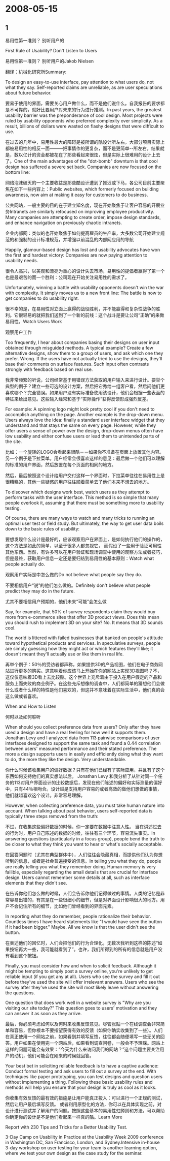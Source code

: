 # 2008-05-15

## 1

易用性第一准则？ 别听用户的

First Rule of Usability? Don't Listen to Users

易用性第一准则？ 别听用户的Jakob Nielsen

翻译：机械化研究所Summary:

To design an easy-to-use interface, pay attention to what users do, not what they say. Self-reported claims are unreliable, as are user speculations about future behavior.

要易于使用的界面，需要关心用户做什么，而不是他们说什么。自我报告的要求都是不可靠的，就好比要用户对未来的行为进行推测。In past years, the greatest usability barrier was the preponderance of cool design. Most projects were ruled by usability opponents who preferred complexity over simplicity. As a result, billions of dollars were wasted on flashy designs that were difficult to use.

在过去的几年中，易用性最大的障碍是被所谓的酷设计所左右，大部分项目实际上都被易用性的相反一面———把事情作的更复杂，而不是更简单--所左右。结果就是，数以亿计的资金都被花在了那些看起来很炫，但是实际上很难用的设计上去了。One of the main advantages of the "dot-bomb" downturn is that cool design has suffered a severe set back. Companies are now focused on the bottom line:

网络泡沫破灭的一个主要收益是那些酷设计遭到了推迟或下马，各公司目前主要聚焦在如下一些内容上：Public websites, which formerly focused on building awareness, now aim at making it easy for customers to do business.

公共网站，一般主要的目的在于建立知名度，现在开始聚焦于让客户容易的开展业务Intranets are similarly refocused on improving employee productivity. Many companies are attempting to create order, impose design standards, and enhance navigation on previously chaotic intranets.

企业内部网：类似的也开始聚焦于如何提高雇员的生产率，大多数公司开始建立规范的和强制的设计标准规范，并增强以前混乱的内部网应用的导航

Happily, glamour-based design has lost and usability advocates have won the first and hardest victory: Companies are now paying attention to usability needs.

很令人高兴，以美观和漂亮为重心的设计失去市场，易用性的提倡者赢得了第一个也是最艰苦的而一个胜利：公司现在开始关注易用性的需求了。

Unfortunately, winning a battle with usability opponents doesn't win the war with complexity. It simply moves us to a new front line: The battle is now to get companies to do usability right.

很不幸的是，在易用性对立面上赢得的战役胜利，并不能赢得和复杂性战争的胜利。它很轻易的就把我们送到了一个新的前线：这个战斗是要让公司“正确”的来做易用性。Watch Users Work

观察用户工作

Too frequently, I hear about companies basing their designs on user input obtained through misguided methods. A typical example? Create a few alternative designs, show them to a group of users, and ask which one they prefer. Wrong. If the users have not actually tried to use the designs, they'll base their comments on surface features. Such input often contrasts strongly with feedback based on real use.

我非常频繁的听说，公司经常基于用错误方法获取的用户输入来进行设计。要举个典型的例子？建立一些可选的设计方案，然后把它秀给一组客户看，然后问他们更喜欢哪个？完全错误。如果用户没有实际准备使用该设计，他们会根据一些表面的特征来给出意见。这些输入经常和基于“实际操作”获得反馈形成强烈反差。

For example: A spinning logo might look pretty cool if you don't need to accomplish anything on the page. Another example is the drop-down menu. Users always love the idea: finally a standard user interface widget that they understand and that stays the same on every page. However, while they offer users a sense of power over the design, drop-down menus often have low usability and either confuse users or lead them to unintended parts of the site.

比如：一个旋转的LOGO会看起来很酷－－如果你不准备在页面上放置其他内容。另一个例子是下拉菜单。用户经常会很喜欢这样的意见：最后做一个他们可以理解的标准的用户界面，然后放置在每个页面的相同的地方。

然后，最后按照这个设计给用户交付这样一个界面时，下拉菜单往往在易用性上是很糟糕的，其他一些疑惑的用户往往顺着菜单去了他们本来不想去的地方。

To discover which designs work best, watch users as they attempt to perform tasks with the user interface. This method is so simple that many people overlook it, assuming that there must be something more to usability testing.

Of course, there are many ways to watch and many tricks to running an optimal user test or field study. But ultimately, the way to get user data boils down to the basic rules of usability:

要想发现什么设计是最好的，应该观察用户在界面上，是如何执行他们的操作的，这个方法是如此的简单，以至于很多人都忽视它， 而假设了一些用于验证可用性其他东西。当然，有许多可以在用户验证和现场调查中使用的观察方法或者技巧，但是最终，获取用户信息一定还是要归结到易用性的基本原则：Watch what people actually do.

观察用户实际是中怎么做的Do not believe what people say they do.

不要相信用户“说”的他们怎么做的。Definitely don't believe what people predict they may do in the future.

尤其不要相信用户预期的，他们未来“可能”会怎么做

Say, for example, that 50% of survey respondents claim they would buy more from e-commerce sites that offer 3D product views. Does this mean you should rush to implement 3D on your site? No. It means that 3D sounds cool. 

The world is littered with failed businesses that banked on people's attitude toward hypothetical products and services. In speculative surveys, people are simply guessing how they might act or which features they'll like; it doesn't meant they'll actually use or like them in real life.

再举个例子：50％的受访者都声称，如果提供3D的产品视图，他们在电子商务网站进行更多的购买。这意味着你应该马上开始在你的网站上实现3D视图吗？不，这仅仅意味着3D看上去比较酷。这个世界上充斥着由于投入在用户假定的产品和服务上而失败的商业例子。在这些充斥想像的调查中，人们都简单的猜想他们会做什么或者什么样的特性是他们喜欢的，但这并不意味着在实际生活中，他们真的会这么做或者喜欢。

When and How to Listen

何时以及如何聆听

When should you collect preference data from users? Only after they have used a design and have a real feeling for how well it supports them. Jonathan Levy and I analyzed data from 113 pairwise comparisons of user interfaces designed to support the same task and found a 0.44 correlation between users' measured performance and their stated preference. The more a design supports users in easily and efficiently doing what they want to do, the more they like the design. Very understandable.

你什么时候该收集用户的偏好数据？只有在他们已经有了实际应用，并且有了这个东西如何支持他们的真实想法以后。 Jonathan Levy 和我分析了从针对同一个任务的113对用户界面设计的比较数据后，发现在他们陈述的偏好和实际测量的偏好中，只有44％相吻合。设计越是支持用户容易的或者高效的做他们想做的事情，他们就越喜欢这个设计。非常容易理解。

However, when collecting preference data, you must take human nature into account. When talking about past behavior, users self-reported data is typically three steps removed from the truth:

不过，在收集这些偏好数据的时候，你一定要在数据中注意人性。 当在讲述过去的行为时，用户自己陈述的数据的时候，往往有三个环节，容易流失事实。In answering questions (particularly in a focus group), people bend the truth to be closer to what they think you want to hear or what's socially acceptable.

在回答问题时（尤其在典型群体中），人们往往会隐藏真相，而提供他们认为你想听到的信息，或者是社会普遍接受的信息。In telling you what they do, people are really telling you what they remember doing. Human memory is very fallible, especially regarding the small details that are crucial for interface design. Users cannot remember some details at all, such as interface elements that they didn't see.

在告诉你他们怎么做的时候，人们会告诉你他们记得做过的事情。人类的记忆是非常容易出错的，有其是在一些很细小的细节，但是对界面设计影响很大的地方。用户不会记住所有的细节，比如他们曾经看到的界面元素。

In reporting what they do remember, people rationalize their behavior. Countless times I have heard statements like "I would have seen the button if it had been bigger." Maybe. All we know is that the user didn't see the button.

在表述他们的回忆时，人们会把他们的行为合理化，无数次我听到这样的陈述“如果按钮再大一些，我可能就看到了”。也许，我们所得到的所有的信息就是用户没有看到这个按钮。

Finally, you must consider how and when to solicit feedback. Although it might be tempting to simply post a survey online, you're unlikely to get reliable input (if you get any at all). Users who see the survey and fill it out before they've used the site will offer irrelevant answers. Users who see the survey after they've used the site will most likely leave without answering the questions.

One question that does work well in a website survey is "Why are you visiting our site today?" This question goes to users' motivation and they can answer it as soon as they arrive.

最后，你必须考虑如何以及何时来收集反馈意见。尽管张贴一个在线调查会非常简单和容易，但你根本不要指望获得有效的反馈（如果你确实收集到了一些）。人们在真正使用一个网站之前，如果看到并填写反馈，往往都会随便填写一些无关的回答。用户如果在使用完一个网站后，如果看到调查问卷，一般会不予理睬。网站上这样的问题可能会有效果：“今天为什么来访问我们的网站？”这个问题主要关注用户的动机，他们可能会在刚来的时候就回答。

Your best bet in soliciting reliable feedback is to have a captive audience: Conduct formal testing and ask users to fill out a survey at the end. With techniques like paper prototyping, you can test designs and question users without implementing a thing. Following these basic usability rules and methods will help you ensure that your design is truly as cool as it looks.

你收集有效反馈的最有效的措施是让用户能真正投入：可以进行一个正规的测试，然后让用户最后填写反馈。 或者利用原型化的方法，你可以在具体实现之前，对设计进行测试并了解用户的问题。按照这些基本的易用性虹鳟则和方法，可以帮助你确定你的设计是不是他们看起来一样真的酷。Learn More

Report with 230 Tips and Tricks for a Better Usability Test.

3-Day Camp on Usability in Practice at the Usability Week 2009 conference in Washington DC, San Francisco, London, and Sydney.Intensive in-house 3-day workshop on user testing for your team is another learning option, where we test your own design as the case study for the seminar.

